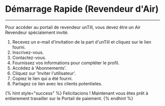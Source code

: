 # Démarrage Rapide (Revendeur d'Air)

---------

Pour accéder au portail de revendeur unTill, vous devez être un Air Revendeur spécialement invité. 

1. Recevez un e-mail d'invitation de la part d'unTill et cliquez sur le lien fourni.
2. Inscrivez-vous.
3. Contactez-vous.
4. Fournissez vos informations pour compléter le profil.
5. Accédez à 'Abonnements'.
6. Cliquez sur 'Inviter l'utilisateur'.
7. Copiez le lien qui a été fourni.
8. Partagez ce lien avec les clients potentieles. 

{% hint style="success" %}
Felicitacions ! Maintenant vous êtes prêt à entierement travailler sur le Portail de paiement.
{% endhint %}


